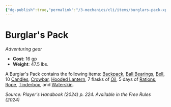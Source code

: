 ```yaml
---
{"dg-publish":true,"permalink":"/3-mechanics/cli/items/burglars-pack-xphb/","tags":["ttrpg-cli/compendium/src/5e/xphb","ttrpg-cli/item/gear/","ttrpg-cli/item/rarity/none"],"created":"2025-02-22T12:02:28.329-05:00","updated":"2025-02-26T17:46:15.531-05:00"}
---
```


# Burglar's Pack
*Adventuring gear*  


- **Cost**: 16 gp
- **Weight**: 47.5 lbs.

A Burglar's Pack contains the following items: [Backpack](3-Mechanics/CLI/items/backpack-xphb.md), [Ball Bearings](3-Mechanics/CLI/items/ball-bearings-xphb.md), [Bell](3-Mechanics/CLI/items/bell-xphb.md), 10 [Candles](3-Mechanics/CLI/items/candle-xphb.md), [Crowbar](3-Mechanics/CLI/items/crowbar-xphb.md), [Hooded Lantern](3-Mechanics/CLI/items/hooded-lantern-xphb.md), 7 flasks of [Oil](3-Mechanics/CLI/items/oil-xphb.md), 5 days of [Rations](3-Mechanics/CLI/items/rations-xphb.md), [Rope](3-Mechanics/CLI/items/rope-xphb.md), [Tinderbox](3-Mechanics/CLI/items/tinderbox-xphb.md), and [Waterskin](3-Mechanics/CLI/items/waterskin-xphb.md).

*Source: Player's Handbook (2024) p. 224. Available in the Free Rules (2024)*